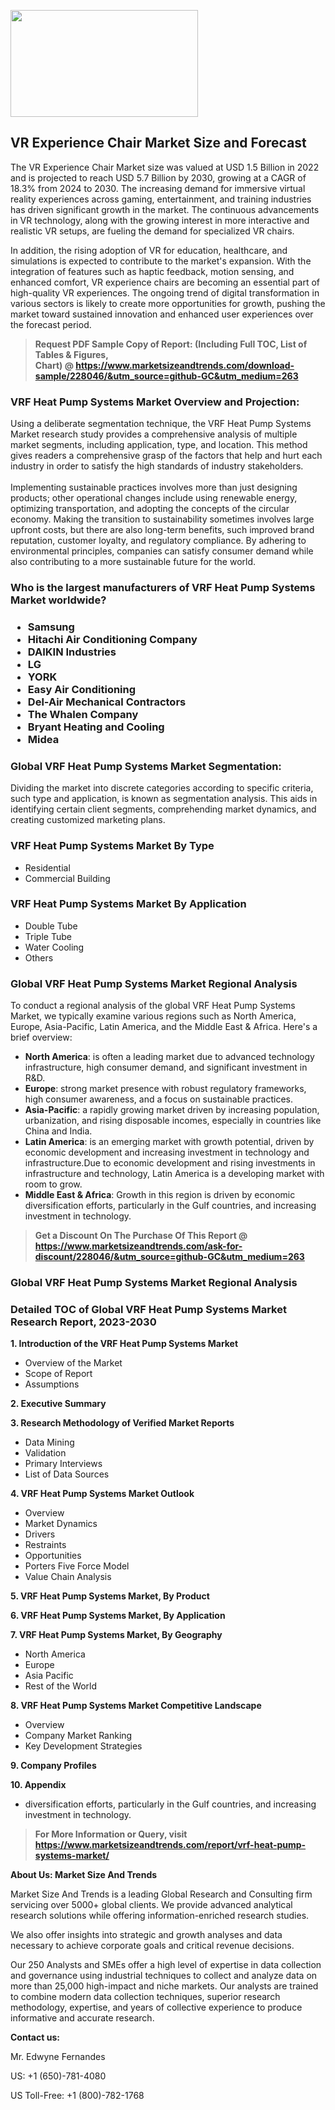 <p><img class="alignnone size-medium wp-image-20088" src="https://ffe5etoiles.com/wp-content/uploads/2024/12/MST1-300x171.png" alt="" width="300" height="171" /></p><h2>VR Experience Chair Market Size and Forecast</h2><p>The VR Experience Chair Market size was valued at USD 1.5 Billion in 2022 and is projected to reach USD 5.7 Billion by 2030, growing at a CAGR of 18.3% from 2024 to 2030. The increasing demand for immersive virtual reality experiences across gaming, entertainment, and training industries has driven significant growth in the market. The continuous advancements in VR technology, along with the growing interest in more interactive and realistic VR setups, are fueling the demand for specialized VR chairs.</p><p>In addition, the rising adoption of VR for education, healthcare, and simulations is expected to contribute to the market's expansion. With the integration of features such as haptic feedback, motion sensing, and enhanced comfort, VR experience chairs are becoming an essential part of high-quality VR experiences. The ongoing trend of digital transformation in various sectors is likely to create more opportunities for growth, pushing the market toward sustained innovation and enhanced user experiences over the forecast period.</p></p><blockquote id="" class=""><strong>Request PDF Sample Copy of Report: (Including Full TOC, List of Tables &amp; Figures, Chart)&nbsp;@&nbsp;<strong><a href="https://www.marketsizeandtrends.com/download-sample/228046/&utm_source=github-GC&utm_medium=263" target="_blank">https://www.marketsizeandtrends.com/download-sample/228046/&utm_source=github-GC&utm_medium=263</a></strong></strong></blockquote><h3 id="" class="">VRF Heat Pump Systems Market&nbsp;Overview and Projection:</h3><p id="" class="">Using a deliberate segmentation technique, the VRF Heat Pump Systems Market research study provides a comprehensive analysis of multiple market segments, including application, type, and location. This method gives readers a comprehensive grasp of the factors that help and hurt each industry in order to satisfy the high standards of industry stakeholders. <br /> <br />Implementing sustainable practices involves more than just designing products; other operational changes include using renewable energy, optimizing transportation, and adopting the concepts of the circular economy. Making the transition to sustainability sometimes involves large upfront costs, but there are also long-term benefits, such improved brand reputation, customer loyalty, and regulatory compliance. By adhering to environmental principles, companies can satisfy consumer demand while also contributing to a more sustainable future for the world.</p><h3 id="" class="">Who is the largest manufacturers of&nbsp;VRF Heat Pump Systems Market worldwide?</h3><h3 class=""><p><ul><li>Samsung </li><li> Hitachi Air Conditioning Company </li><li> DAIKIN Industries </li><li> LG </li><li> YORK </li><li> Easy Air Conditioning </li><li> Del-Air Mechanical Contractors </li><li> The Whalen Company </li><li> Bryant Heating and Cooling </li><li> Midea</li></ul></p></h3><h3 id="" class="">Global&nbsp;VRF Heat Pump Systems Market Segmentation:</h3><p id="" class="">Dividing the market into discrete categories according to specific criteria, such type and application, is known as segmentation analysis. This aids in identifying certain client segments, comprehending market dynamics, and creating customized marketing plans.</p><h3 id="" class="">VRF Heat Pump Systems Market&nbsp;By Type</h3><p><p><ul><li>Residential</li><li> Commercial Building</p></li></ul></p></p><h3 id="" class="">VRF Heat Pump Systems Market&nbsp;By Application</h3><p class=""><p><ul><li>Double Tube</li><li> Triple Tube</li><li> Water Cooling</li><li> Others</li></ul></p></p><h3 id="" class="">Global VRF Heat Pump Systems Market Regional Analysis</h3><p id="" class="">To conduct a regional analysis of the global VRF Heat Pump Systems Market, we typically examine various regions such as North America, Europe, Asia-Pacific, Latin America, and the Middle East &amp; Africa. Here's a brief overview:</p><ul><li><strong>North America</strong>: is often a leading market due to advanced technology infrastructure, high consumer demand, and significant investment in R&amp;D.</li><li><strong>Europe</strong>: strong market presence with robust regulatory frameworks, high consumer awareness, and a focus on sustainable practices.</li><li><strong>Asia-Pacific</strong>: a rapidly growing market driven by increasing population, urbanization, and rising disposable incomes, especially in countries like China and India.</li><li><strong>Latin America</strong>: is an emerging market with growth potential, driven by economic development and increasing investment in technology and infrastructure.Due to economic development and rising investments in infrastructure and technology, Latin America is a developing market with room to grow.</li><li><strong>Middle East &amp; Africa</strong>: Growth in this region is driven by economic diversification efforts, particularly in the Gulf countries, and increasing investment in technology.</li></ul><blockquote id="" class=""><strong>Get a Discount On The Purchase Of This Report @ <strong><a href="https://www.marketsizeandtrends.com/ask-for-discount/228046/&utm_source=github-GC&utm_medium=263" target="_blank">https://www.marketsizeandtrends.com/ask-for-discount/228046/&utm_source=github-GC&utm_medium=263</a></strong></strong></blockquote><h3 id="" class="">Global VRF Heat Pump Systems Market Regional Analysis</h3><h3 id="" class="">Detailed TOC of Global VRF Heat Pump Systems Market Research Report, 2023-2030</h3><p id="" class=""><strong>1. Introduction of the VRF Heat Pump Systems Market</strong></p><ul><li>Overview of the Market</li><li>Scope of Report</li><li>Assumptions</li></ul><p id="" class=""><strong>2. Executive Summary</strong></p><p id="" class=""><strong>3. Research Methodology of Verified Market Reports</strong></p><ul><li>Data Mining</li><li>Validation</li><li>Primary Interviews</li><li>List of Data Sources</li></ul><p id="" class=""><strong>4. VRF Heat Pump Systems Market Outlook</strong></p><ul><li>Overview</li><li>Market Dynamics</li><li>Drivers</li><li>Restraints</li><li>Opportunities</li><li>Porters Five Force Model</li><li>Value Chain Analysis</li></ul><p id="" class=""><strong>5. VRF Heat Pump Systems Market, By Product</strong></p><p id="" class=""><strong>6. VRF Heat Pump Systems Market, By Application</strong></p><p id="" class=""><strong>7. VRF Heat Pump Systems Market, By Geography</strong></p><ul><li>North America</li><li>Europe</li><li>Asia Pacific</li><li>Rest of the World</li></ul><p id="" class=""><strong>8. VRF Heat Pump Systems Market Competitive Landscape</strong></p><ul><li>Overview</li><li>Company Market Ranking</li><li>Key Development Strategies</li></ul><p id="" class=""><strong>9. Company Profiles</strong></p><p id="" class=""><strong>10. Appendix</strong></p><ul><li>diversification efforts, particularly in the Gulf countries, and increasing investment in technology.</li></ul><blockquote id="" class=""><strong>For More Information or Query, visit <strong><strong><a href="https://www.marketsizeandtrends.com/report/vrf-heat-pump-systems-market/" target="_blank">https://www.marketsizeandtrends.com/report/vrf-heat-pump-systems-market/</a></strong></strong></strong></blockquote><p id="" class=""><strong>About Us: Market Size And Trends</strong></p><p id="" class="">Market Size And Trends is a leading Global Research and Consulting firm servicing over 5000+ global clients. We provide advanced analytical research solutions while offering information-enriched research studies.</p><p id="" class="">We also offer insights into strategic and growth analyses and data necessary to achieve corporate goals and critical revenue decisions.</p><p id="" class="">Our 250 Analysts and SMEs offer a high level of expertise in data collection and governance using industrial techniques to collect and analyze data on more than 25,000 high-impact and niche markets. Our analysts are trained to combine modern data collection techniques, superior research methodology, expertise, and years of collective experience to produce informative and accurate research.</p><p id="" class=""><strong>Contact us:</strong></p><p id="" class="">Mr. Edwyne Fernandes</p><p id="" class="">US: +1 (650)-781-4080</p><p id="" class="">US Toll-Free: +1 (800)-782-1768</p>
